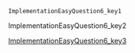 ```ngMeta
ImplementationEasyQuestion6_key1
```
ImplementationEasyQuestion6_key2

[ImplementationEasyQuestion6_key3](https://www.hackerrank.com/domains/algorithms?filters%5Bstatus%5D%5B%5D=unsolved&filters%5Bsubdomains%5D%5B%5D=implementation&badge_type=problem-solving)
